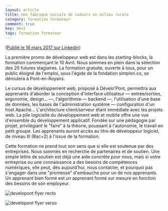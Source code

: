 ```yaml
---
layout: article
title: Une fabrique sociale de codeurs en milieu rurale
category: formation formateur
comment: true
key: devI
tags: formation formateur
---
```


([Publié le 16 mars 2017 sur Linkedin](https://www.linkedin.com/pulse/une-fabrique-sociale-de-codeurs-en-milieu-rurale-j%C3%A9r%C3%B4me-pierson/))

La première promo de développeur web est dans les starting-blocks, la formation commençant le 10 Avril. Nous sommes en plein dans la sélection des 20 futures stagiaires. La formation gratuite, ouverte à tous, pour un public éloigné de l'emploi, sous l'égide de la fondation simplon.co, se déroulera à Pont-en-Royans.

<!--more-->

Le cursus de développement web, proposé à Dévelo'Pont, permettra aux apprenants d'aborder la conception d'interface utilisateur — entrée/sorties, ergonomie, design… —, l'algorithmie — backend —, l'utilisation d'une base de données, les bases de l'administration système — configuration d'un host Apache… L'architecture client/serveur étant immédiate avec les projets web. La pile logicielle du développement web et mobile offre une vue d'ensemble du développement applicatif. Fondée sur une pédagogie par projet, privilégiant le "faire" à la théorie, poussant à l'autonomie, le travail en petit groupe. Les apprenants auront accès au titre de développeur logiciel, de niveau III (Bac+2) à l'issue de la formation.

Cette formation ne prend tout son sens que si elle est soutenue par des entreprises. Nous sommes en recherche de partenaires et de soutien. Une simple lettre de soutien est déjà une aide concrète pour nous, mais si votre entreprise ou une connaissance a des besoins de compétences numériques, elle peut, dès aujourd'hui, nous contacter, et pourquoi pas s'engager dans une "promesse" d'embauche pour un de nos apprenants. Un apprenant bien formé est un apprenant formé sur mesure en fonction des besoins de son employeur.

![developont flyer recto](https://media.licdn.com/dms/image/C5112AQECVCmOC9aqDA/article-inline_image-shrink_1500_2232/0?e=1548288000&v=beta&t=RQmIlZ1Nu3dCMcKDVek0U9JcXQdnL_PpsIc1xYLnqLs "recto")

![developont flyer verso](https://media.licdn.com/dms/image/C5112AQFu1TdXlIdlhg/article-inline_image-shrink_1500_2232/0?e=1548288000&v=beta&t=1Fenwf7Ry54dtXmgBKXC5qhesdRIfIWn6EADKTrhygk "verso")
